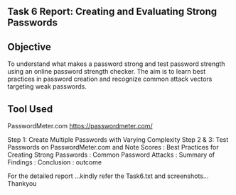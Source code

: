 ## Task 6 Report: Creating and Evaluating Strong Passwords

## Objective

To understand what makes a password strong and test password strength using an online password strength checker. The aim is to learn best practices in password creation and recognize common attack vectors targeting weak passwords.

## Tool Used

PasswordMeter.com
https://passwordmeter.com/

Step 1: Create Multiple Passwords with Varying Complexity
Step 2 & 3: Test Passwords on PasswordMeter.com and Note Scores
: Best Practices for Creating Strong Passwords
: Common Password Attacks
: Summary of Findings
: Conclusion
: outcome

For the detailed report ...kindly refer the Task6.txt and screenshots...
Thankyou
